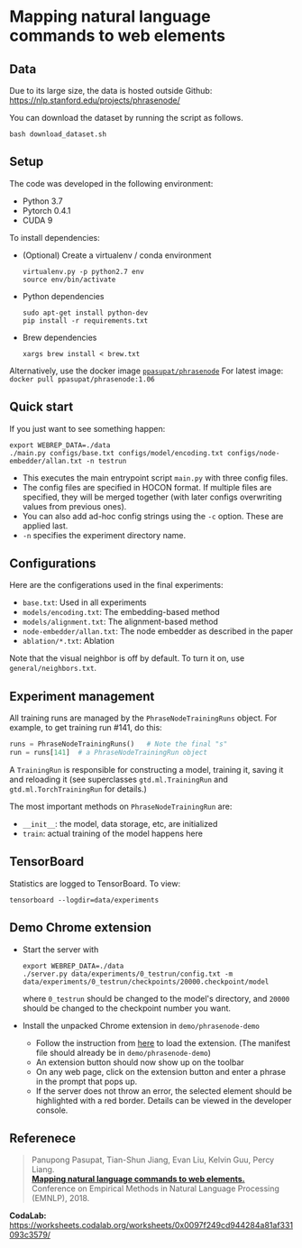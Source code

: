 # Mapping natural language commands to web elements

## Data

Due to its large size, the data is hosted outside Github:
<https://nlp.stanford.edu/projects/phrasenode/>

You can download the dataset by running the script as follows.

```
bash download_dataset.sh
```

## Setup

The code was developed in the following environment:

- Python 3.7
- Pytorch 0.4.1
- CUDA 9

To install dependencies:

- (Optional) Create a virtualenv / conda environment
  ```
  virtualenv.py -p python2.7 env
  source env/bin/activate
  ```

- Python dependencies
  ```
  sudo apt-get install python-dev
  pip install -r requirements.txt
  ```

- Brew dependencies
  ```
  xargs brew install < brew.txt
  ```


Alternatively, use the docker image [`ppasupat/phrasenode`](https://hub.docker.com/r/ppasupat/phrasenode/)
For latest image: `docker pull ppasupat/phrasenode:1.06`

## Quick start

If you just want to see something happen:

```
export WEBREP_DATA=./data
./main.py configs/base.txt configs/model/encoding.txt configs/node-embedder/allan.txt -n testrun
```

- This executes the main entrypoint script `main.py` with three config files.
- The config files are specified in HOCON format. If multiple files are specified,
  they will be merged together (with later configs overwriting values from previous ones).
- You can also add ad-hoc config strings using the `-c` option. These are applied last.
- `-n` specifies the experiment directory name.

## Configurations

Here are the configerations used in the final experiments:

* `base.txt`: Used in all experiments
* `models/encoding.txt`: The embedding-based method
* `models/alignment.txt`: The alignment-based method
* `node-embedder/allan.txt`: The node embedder as described in the paper
* `ablation/*.txt`: Ablation

Note that the visual neighbor is off by default.
To turn it on, use `general/neighbors.txt`.

## Experiment management

All training runs are managed by the `PhraseNodeTrainingRuns` object. For example,
to get training run #141, do this:

```python
runs = PhraseNodeTrainingRuns()   # Note the final "s"
run = runs[141]  # a PhraseNodeTrainingRun object
```

A `TrainingRun` is responsible for constructing a model, training it, saving it
and reloading it (see superclasses `gtd.ml.TrainingRun` and
`gtd.ml.TorchTrainingRun` for details.)

The most important methods on `PhraseNodeTrainingRun` are:
- `__init__`: the model, data storage, etc, are initialized
- `train`: actual training of the model happens here

## TensorBoard

Statistics are logged to TensorBoard. To view:

```
tensorboard --logdir=data/experiments
```

## Demo Chrome extension

* Start the server with
  ```
  export WEBREP_DATA=./data
  ./server.py data/experiments/0_testrun/config.txt -m data/experiments/0_testrun/checkpoints/20000.checkpoint/model
  ```
  where `0_testrun` should be changed to the model's directory, and `20000` should be changed to the checkpoint number you want.

* Install the unpacked Chrome extension in `demo/phrasenode-demo`
  * Follow the instruction from [here](https://developer.chrome.com/extensions/getstarted#manifest) to load the extension. (The manifest file should already be in `demo/phrasenode-demo`)
  * An extension button should now show up on the toolbar
  * On any web page, click on the extension button and enter a phrase in the prompt that pops up.
  * If the server does not throw an error, the selected element should be highlighted with a red border. Details can be viewed in the developer console.

## Referenece

> Panupong Pasupat, Tian-Shun Jiang, Evan Liu, Kelvin Guu, Percy Liang.  
> [**Mapping natural language commands to web elements.**](https://arxiv.org/abs/1808.09132)  
> Conference on Empirical Methods in Natural Language Processing (EMNLP), 2018.

**CodaLab:** <https://worksheets.codalab.org/worksheets/0x0097f249cd944284a81af331093c3579/>
